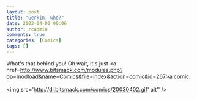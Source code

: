 ```yaml
---
layout: post
title: "Gerkin, who?"
date: 2003-04-02 00:06
author: rcadmin
comments: true
categories: [Comics]
tags: []
---
```

What's that behind you! Oh wait, it's just <a href=http://www.bitsmack.com/modules.php?op=modload&name=Comics&file=index&action=comic&id=267>a comic.</a><Br><br><!--more--><img src='http://dl.bitsmack.com/comics/20030402.gif' alt'' />

